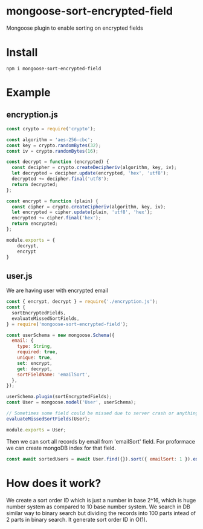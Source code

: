 # mongoose-sort-encrypted-field

Mongoose plugin to enable sorting on encrypted fields

# Install

```
npm i mongoose-sort-encrypted-field
```

# Example

## encryption.js
```javascript
const crypto = require('crypto');

const algorithm = 'aes-256-cbc';
const key = crypto.randomBytes(32);
const iv = crypto.randomBytes(16);

const decrypt = function (encrypted) {
  const decipher = crypto.createDecipheriv(algorithm, key, iv);
  let decrypted = decipher.update(encrypted, 'hex', 'utf8');
  decrypted += decipher.final('utf8');
  return decrypted;
};

const encrypt = function (plain) {
  const cipher = crypto.createCipheriv(algorithm, key, iv);
  let encrypted = cipher.update(plain, 'utf8', 'hex');
  encrypted += cipher.final('hex');
  return encrypted;
};

module.exports = {
    decrypt,
    encrypt
}
```
## user.js
We are having user with encrypted email

```javascript
const { encrypt, decrypt } = require('./encryption.js');
const {
  sortEncryptedFields,
  evaluateMissedSortFields,
} = require('mongoose-sort-encrypted-field');

const userSchema = new mongoose.Schema({
  email: {
    type: String,
    required: true,
    unique: true,
    set: encrypt,
    get: decrypt,
    sortFieldName: 'emailSort',
  },
});

userSchema.plugin(sortEncryptedFields);
const User = mongoose.model('User', userSchema);

// Sometimes some field could be missed due to server crash or anything so, handle those.
evaluateMissedSortFields(User);

module.exports = User;
```

Then we can sort all records by email from 'emailSort' field. For proformace we can create mongoDB index for that field.

```javascript
const await sortedUsers = await User.find({}).sort({ emailSort: 1 }).exec();
```

# How does it work?

We create a sort order ID which is just a number in base 2^16, which is huge number system as compared to 10 base number system. We search in DB similar way to binary search but dividing the records into 100 parts intead of 2 parts in binary search. It generate sort order ID in O(1). 
